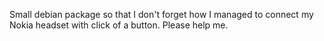 Small debian package so that I don't forget how I managed to connect my Nokia headset with click of a button.
Please help me.
